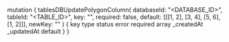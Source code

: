 mutation {
    tablesDBUpdatePolygonColumn(
        databaseId: "<DATABASE_ID>",
        tableId: "<TABLE_ID>",
        key: "",
        required: false,
        default: [[[1, 2], [3, 4], [5, 6], [1, 2]]],
        newKey: ""
    ) {
        key
        type
        status
        error
        required
        array
        _createdAt
        _updatedAt
        default
    }
}
